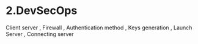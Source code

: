 # 2.DevSecOps
Client server , Firewall , Authentication method , Keys generation , Launch Server , Connecting server
